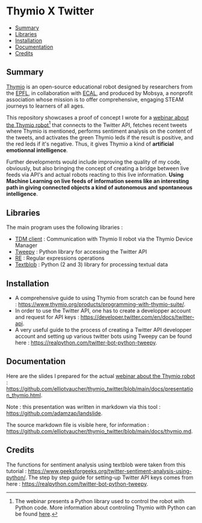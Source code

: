 # Thymio X Twitter

- [Summary](#summary)
- [Libraries](#libraries)
- [Installation](#installation)
- [Documentation](#documentation)
- [Credits](#credits)

## Summary 

[Thymio](https://www.thymio.org/) is an open-source educational robot designed by researchers from the [EPFL](https://www.epfl.ch/en/), in collaboration with [ECAL](https://www.ecal.ch/fr/100/homepage), and produced by Mobsya, a nonprofit association whose mission is to offer comprehensive, engaging STEAM journeys to learners of all ages.

This repository showcases a proof of concept I wrote for a [webinar about the Thymio robot](https://www.thymio.org/fr/webinar_post/)[^1] that connects to the Twitter API, fetches recent tweets where Thymio is mentioned, performs sentiment analysis on the content of the tweets, and activates the green Thymio leds if the result is positive, and the red leds if it's negative. Thus, it gives Thymio a kind of **artificial emotionnal intelligence**. 

Further developments would include improving the quality of my code, obviously, but also bringing the concept of creating a bridge between live feeds via API's and actual robots reacting to this live information. **Using Machine Learning on live feeds of information seems like an interesting path in giving connected objects a kind of autonomous and spontaneous intelligence**.

## Libraries

The main program uses the following libraries : 

- [TDM client](https://pypi.org/project/tdmclient/) : Communication with Thymio II robot via the Thymio Device Manager
- [Tweepy](https://www.tweepy.org/) : Python library for accessing the Twitter API
- [RE](https://docs.python.org/3/library/re.html) : Regular expressions operations
- [Textblob](https://textblob.readthedocs.io/en/dev/) : Python (2 and 3) library for processing textual data

## Installation

- A comprehensive guide to using Thymio from scratch can be found here : https://www.thymio.org/products/programming-with-thymio-suite/. 
- In order to use the Twitter API, one has to create a developper account and request for API keys : https://developer.twitter.com/en/docs/twitter-api.
- A very useful guide to the process of creating a Twitter API developper account and setting up various twitter bots using Tweepy can be found here : https://realpython.com/twitter-bot-python-tweepy. 

## Documentation

Here are the slides I prepared for the actual [webinar about the Thymio robot](https://www.thymio.org/fr/webinar_post/) : https://github.com/elliotvaucher/thymio_twitter/blob/main/docs/presentation_thymio.html.

Note : this presentation was written in markdown via this tool : https://github.com/adamzap/landslide. 

The source markdown file is visible here, for information : https://github.com/elliotvaucher/thymio_twitter/blob/main/docs/thymio.md.

## Credits 

The functions for sentiment analysis using textblob were taken from this tutorial : https://www.geeksforgeeks.org/twitter-sentiment-analysis-using-python/. 
The step by step guide for setting-up Twitter API keys comes from here : https://realpython.com/twitter-bot-python-tweepy.

[^1]: The webinar presents a Python library used to control the robot with Python code. More information about controling Thymio with Python can be found [here](https://www.robot-advance.com/EN/actualite-python-with-thymio-complete-guide-228.htm). 
